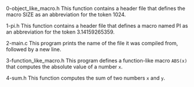 0-object_like_macro.h
This function contains a header file that defines the macro SIZE as an abbreviation for the token 1024.

1-pi.h
This function contains a header file that defines a macro named PI as an abbreviation for the token 3.14159265359.

2-main.c
This program  prints the name of the file it was compiled from, followed by a new line.

3-function_like_macro.h
This program defines a function-like macro `ABS(x)` that computes the absolute value of a number `x`.

4-sum.h
This function computes the sum of two numbers `x` and `y`.
